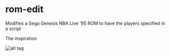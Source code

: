 # rom-edit
Modifies a Sega Genesis NBA Live '95 ROM to have the players specified in a script

The inspiration

![alt tag](http://i.imgur.com/Cpu1XGH.gif)
